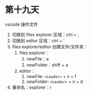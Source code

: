 # 第十九天

vscode 操作文件

1. 切换到 files explorer 区域：ctrl + ;
2. 切换到 editor 区域：ctrl + ‘
3. files explorer/editor 创建文件/文件夹：
   1. files explorer：
      1. newFile：a
      2. newFolder：shift + a
   2. editor：
      1. newFile: `<Leader>` + n + f
      2. newFolder: `<Leader>` + n + d
4. 重命名：explorer：r
